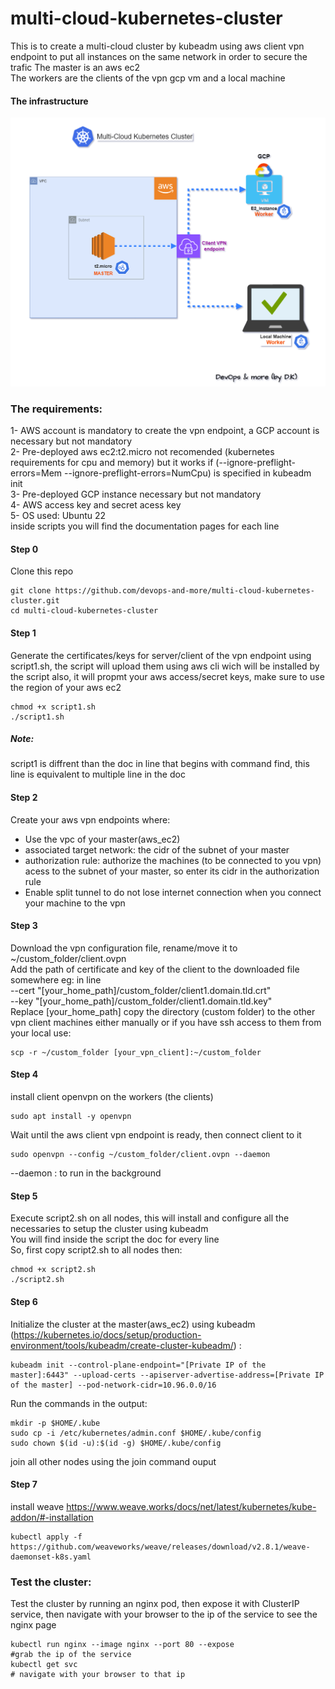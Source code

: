 # multi-cloud-kubernetes-cluster
This is to create a multi-cloud cluster by kubeadm using aws client vpn endpoint to put all instances on the same network in order to secure the trafic
The master is an aws ec2  
The workers are the clients of the vpn gcp vm and a local machine  
#### The infrastructure
<p align="center">
  <img src="ifra.gif" width="600" title="hover text">
</p>

### The requirements:
1- AWS account is mandatory to create the vpn endpoint, a GCP account is necessary but not mandatory  
2- Pre-deployed aws ec2:t2.micro not recomended (kubernetes requirements for cpu and memory) but it works if (--ignore-preflight-errors=Mem --ignore-preflight-errors=NumCpu) is specified in kubeadm init  
3- Pre-deployed GCP instance necessary but not mandatory  
4- AWS access key and secret acess key  
5- OS used: Ubuntu 22  
inside scripts you will find the documentation pages for each line
#### Step 0 
Clone this repo  
```  
git clone https://github.com/devops-and-more/multi-cloud-kubernetes-cluster.git
cd multi-cloud-kubernetes-cluster
```
#### Step 1
Generate the certificates/keys for server/client of the vpn endpoint using script1.sh, the script will upload them using aws cli wich will be installed by the script also, it will propmt your aws access/secret keys, make sure to use the region of your aws ec2  
```
chmod +x script1.sh
./script1.sh
```
##### Note:  
script1 is diffrent than the doc in line that begins with command find, this line is equivalent to multiple line in the doc  
#### Step 2
Create your aws vpn endpoints where:  
- Use the vpc of your master(aws_ec2)  
- associated target network: the cidr of the subnet of your master  
- authorization rule: authorize the machines (to be connected to you vpn) acess to the subnet of your master, so enter its cidr in the authorization rule
- Enable split tunnel to do not lose internet connection when you connect your machine to the vpn
#### Step 3  
Download the vpn configuration file, rename/move it to  ~/custom_folder/client.ovpn  
Add the path of certificate and key of the client to the downloaded file somewhere eg: in line  
--cert "[your_home_path]/custom_folder/client1.domain.tld.crt"  
--key "[your_home_path]/custom_folder/client1.domain.tld.key"  
Replace [your_home_path]
copy the directory (custom folder) to the other vpn client machines either manually or if you have ssh access to them from your local use:  
```
scp -r ~/custom_folder [your_vpn_client]:~/custom_folder
```  
#### Step 4  
install client openvpn on the workers (the clients)  
```
sudo apt install -y openvpn
```
Wait until the aws client vpn endpoint is ready, then connect client to it  
```
sudo openvpn --config ~/custom_folder/client.ovpn --daemon
```
--daemon : to run in the background  
#### Step 5
Execute script2.sh on all nodes, this will install and configure all the necessaries to setup the cluster using kubeadm  
You will find inside the script the doc for every line  
So, first copy script2.sh to all nodes then:
```
chmod +x script2.sh
./script2.sh
```
#### Step 6
Initialize the cluster at the master(aws_ec2) using kubeadm (https://kubernetes.io/docs/setup/production-environment/tools/kubeadm/create-cluster-kubeadm/) :  
```
kubeadm init --control-plane-endpoint="[Private IP of the master]:6443" --upload-certs --apiserver-advertise-address=[Private IP of the master] --pod-network-cidr=10.96.0.0/16
```
Run the commands in the output:  
``` 
mkdir -p $HOME/.kube
sudo cp -i /etc/kubernetes/admin.conf $HOME/.kube/config
sudo chown $(id -u):$(id -g) $HOME/.kube/config
``` 
join all other nodes using the join command ouput  
#### Step 7 
install weave https://www.weave.works/docs/net/latest/kubernetes/kube-addon/#-installation 
```
kubectl apply -f https://github.com/weaveworks/weave/releases/download/v2.8.1/weave-daemonset-k8s.yaml
```
### Test the cluster:
Test the cluster by running an nginx pod, then expose it with ClusterIP service, then navigate with your browser to the ip of the service to see the nginx page
```
kubectl run nginx --image nginx --port 80 --expose
#grab the ip of the service
kubectl get svc
# navigate with your browser to that ip
```
